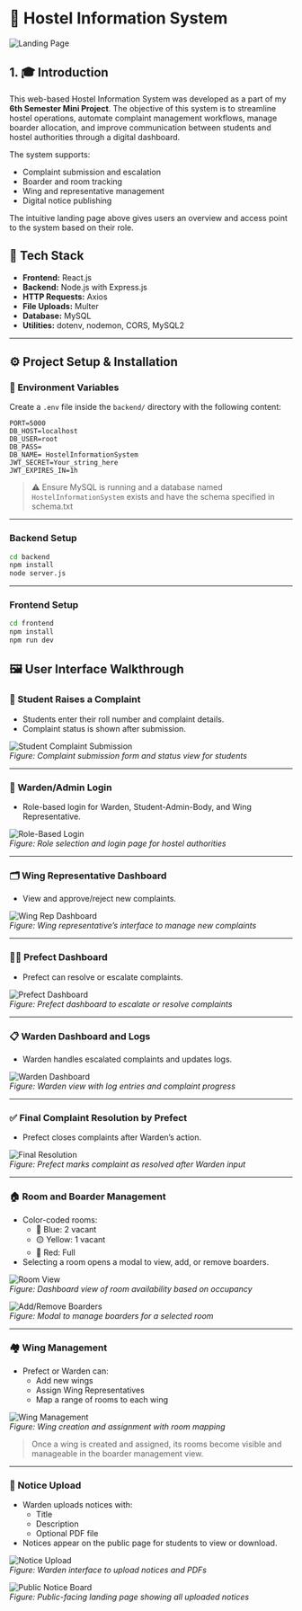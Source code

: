 # 🏨 Hostel Information System

![Landing Page](https://github.com/user-attachments/assets/b11a898f-535d-4cd9-a3de-0e46ef97fac0)

## 1. 🎓 Introduction

This web-based Hostel Information System was developed as a part of my **6th Semester Mini Project**. The objective of this system is to streamline hostel operations, automate complaint management workflows, manage boarder allocation, and improve communication between students and hostel authorities through a digital dashboard.

The system supports:
- Complaint submission and escalation
- Boarder and room tracking
- Wing and representative management
- Digital notice publishing

The intuitive landing page above gives users an overview and access point to the system based on their role.


## 🧰 Tech Stack

- **Frontend:** React.js  
- **Backend:** Node.js with Express.js  
- **HTTP Requests:** Axios  
- **File Uploads:** Multer  
- **Database:** MySQL  
- **Utilities:** dotenv, nodemon, CORS, MySQL2  

---
## ⚙️ Project Setup & Installation

### 📁 Environment Variables

Create a `.env` file inside the `backend/` directory with the following content:

```env
PORT=5000
DB_HOST=localhost
DB_USER=root
DB_PASS=
DB_NAME= HostelInformationSystem
JWT_SECRET=Your_string_here
JWT_EXPIRES_IN=1h
```

> ⚠️ Ensure MySQL is running and a database named `HostelInformationSystem` exists and have the schema specified in schema.txt

---

### Backend Setup

```bash
cd backend
npm install
node server.js
```

---

### Frontend Setup

```bash
cd frontend
npm install
npm run dev
```


## 🖼️ User Interface Walkthrough

### 🧾 Student Raises a Complaint
- Students enter their roll number and complaint details.
- Complaint status is shown after submission.

![Student Complaint Submission](https://github.com/user-attachments/assets/0e877d75-e29b-441e-bd14-b13b76b3ed2a)  
*Figure: Complaint submission form and status view for students*

---

### 🔐 Warden/Admin Login
- Role-based login for Warden, Student-Admin-Body, and Wing Representative.

![Role-Based Login](https://github.com/user-attachments/assets/60107eaf-fb67-4b88-ba44-fc054e50bc62)  
*Figure: Role selection and login page for hostel authorities*

---

### 🗂️ Wing Representative Dashboard
- View and approve/reject new complaints.

![Wing Rep Dashboard](https://github.com/user-attachments/assets/33920a84-0033-4000-9102-79d125685a02)  
*Figure: Wing representative’s interface to manage new complaints*

---

### 🧑‍⚖️ Prefect Dashboard
- Prefect can resolve or escalate complaints.

![Prefect Dashboard](https://github.com/user-attachments/assets/8ee70c27-20c5-4209-9389-ce6f5753a680)  
*Figure: Prefect dashboard to escalate or resolve complaints*

---

### 📋 Warden Dashboard and Logs
- Warden handles escalated complaints and updates logs.

![Warden Dashboard](https://github.com/user-attachments/assets/b10a7a8c-9d23-44ba-88e9-45f6d94c4bc5)  
*Figure: Warden view with log entries and complaint progress*

---

### ✅ Final Complaint Resolution by Prefect
- Prefect closes complaints after Warden’s action.

![Final Resolution](https://github.com/user-attachments/assets/0869acca-4096-41f4-b68f-bed609f65dcd)  
*Figure: Prefect marks complaint as resolved after Warden input*

---

### 🏠 Room and Boarder Management
- Color-coded rooms:
  - 🔵 Blue: 2 vacant
  - 🟡 Yellow: 1 vacant
  - 🔴 Red: Full
- Selecting a room opens a modal to view, add, or remove boarders.

![Room View](https://github.com/user-attachments/assets/96f4f146-8b99-40cb-a3f3-3e5cf191bc00)  
*Figure: Dashboard view of room availability based on occupancy*

![Add/Remove Boarders](https://github.com/user-attachments/assets/0ebe2cbc-52d4-4cd7-90b5-1d7f3d3b50b3)  
*Figure: Modal to manage boarders for a selected room*

---

### 🏘️ Wing Management
- Prefect or Warden can:
  - Add new wings
  - Assign Wing Representatives
  - Map a range of rooms to each wing

![Wing Management](https://github.com/user-attachments/assets/b93e93d3-a7d8-427f-a222-751b997b20e3)  
*Figure: Wing creation and assignment with room mapping*

> Once a wing is created and assigned, its rooms become visible and manageable in the boarder management view.

---

### 📢 Notice Upload
- Warden uploads notices with:
  - Title
  - Description
  - Optional PDF file
- Notices appear on the public page for students to view or download.

![Notice Upload](https://github.com/user-attachments/assets/2ca80b8a-5dd7-4080-83af-9229fa80ef34)  
*Figure: Warden interface to upload notices and PDFs*

![Public Notice Board](https://github.com/user-attachments/assets/3fc6d2fa-d802-447f-8a9f-2fa9292c95b9)  
*Figure: Public-facing landing page showing all uploaded notices*
